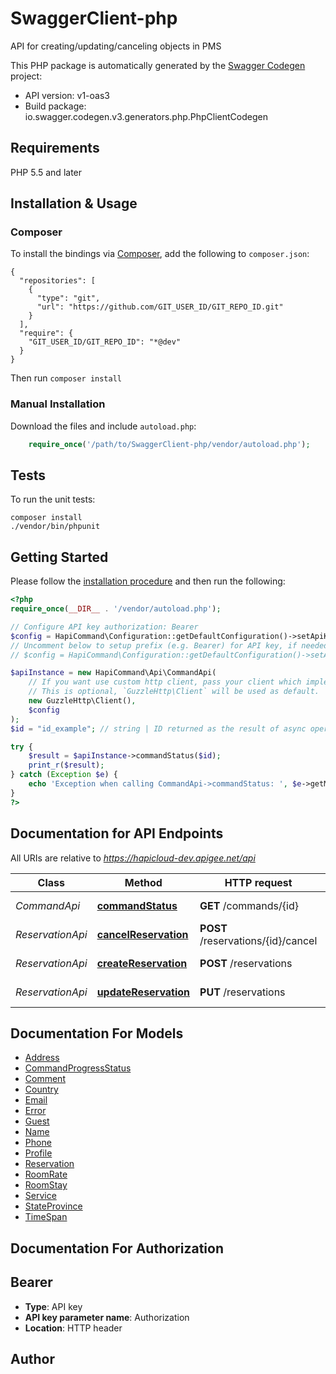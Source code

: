 # SwaggerClient-php
API for creating/updating/canceling objects in PMS

This PHP package is automatically generated by the [Swagger Codegen](https://github.com/swagger-api/swagger-codegen) project:

- API version: v1-oas3
- Build package: io.swagger.codegen.v3.generators.php.PhpClientCodegen

## Requirements

PHP 5.5 and later

## Installation & Usage
### Composer

To install the bindings via [Composer](http://getcomposer.org/), add the following to `composer.json`:

```
{
  "repositories": [
    {
      "type": "git",
      "url": "https://github.com/GIT_USER_ID/GIT_REPO_ID.git"
    }
  ],
  "require": {
    "GIT_USER_ID/GIT_REPO_ID": "*@dev"
  }
}
```

Then run `composer install`

### Manual Installation

Download the files and include `autoload.php`:

```php
    require_once('/path/to/SwaggerClient-php/vendor/autoload.php');
```

## Tests

To run the unit tests:

```
composer install
./vendor/bin/phpunit
```

## Getting Started

Please follow the [installation procedure](#installation--usage) and then run the following:

```php
<?php
require_once(__DIR__ . '/vendor/autoload.php');

// Configure API key authorization: Bearer
$config = HapiCommand\Configuration::getDefaultConfiguration()->setApiKey('Authorization', 'YOUR_API_KEY');
// Uncomment below to setup prefix (e.g. Bearer) for API key, if needed
// $config = HapiCommand\Configuration::getDefaultConfiguration()->setApiKeyPrefix('Authorization', 'Bearer');

$apiInstance = new HapiCommand\Api\CommandApi(
    // If you want use custom http client, pass your client which implements `GuzzleHttp\ClientInterface`.
    // This is optional, `GuzzleHttp\Client` will be used as default.
    new GuzzleHttp\Client(),
    $config
);
$id = "id_example"; // string | ID returned as the result of async operation

try {
    $result = $apiInstance->commandStatus($id);
    print_r($result);
} catch (Exception $e) {
    echo 'Exception when calling CommandApi->commandStatus: ', $e->getMessage(), PHP_EOL;
}
?>
```

## Documentation for API Endpoints

All URIs are relative to *https://hapicloud-dev.apigee.net/api*

Class | Method | HTTP request | Description
------------ | ------------- | ------------- | -------------
*CommandApi* | [**commandStatus**](docs/Api/CommandApi.md#commandstatus) | **GET** /commands/{id} | Command Status
*ReservationApi* | [**cancelReservation**](docs/Api/ReservationApi.md#cancelreservation) | **POST** /reservations/{id}/cancel | Cancel reservation
*ReservationApi* | [**createReservation**](docs/Api/ReservationApi.md#createreservation) | **POST** /reservations | Create reservation
*ReservationApi* | [**updateReservation**](docs/Api/ReservationApi.md#updatereservation) | **PUT** /reservations | Update reservation

## Documentation For Models

 - [Address](docs/Model/Address.md)
 - [CommandProgressStatus](docs/Model/CommandProgressStatus.md)
 - [Comment](docs/Model/Comment.md)
 - [Country](docs/Model/Country.md)
 - [Email](docs/Model/Email.md)
 - [Error](docs/Model/Error.md)
 - [Guest](docs/Model/Guest.md)
 - [Name](docs/Model/Name.md)
 - [Phone](docs/Model/Phone.md)
 - [Profile](docs/Model/Profile.md)
 - [Reservation](docs/Model/Reservation.md)
 - [RoomRate](docs/Model/RoomRate.md)
 - [RoomStay](docs/Model/RoomStay.md)
 - [Service](docs/Model/Service.md)
 - [StateProvince](docs/Model/StateProvince.md)
 - [TimeSpan](docs/Model/TimeSpan.md)

## Documentation For Authorization


## Bearer

- **Type**: API key
- **API key parameter name**: Authorization
- **Location**: HTTP header


## Author


